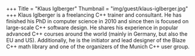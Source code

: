+++
Title = "Klaus Iglberger"
Thumbnail = "img/guest/klaus-iglberger.jpg"
+++
Klaus Iglberger is a freelancing C++ trainer and consultant. He has finished his PhD in computer science in 2010 and since then is focused on large-scale C++ software design. He shares his experience in popular advanced C++ courses around the world (mainly in Germany, but also the EU and US). Additionally, he is the initiator and lead designer of the Blaze C++ math library and one of the organizers of the Munich C++ user group.